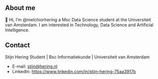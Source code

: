 ## About me
👋 Hi, I’m @melchiorhering a Msc Data Science student at the Universiteit van Amsterdam. 
I am interested in Technology, Data Science and Artificial Intelligence.

## Contact
Stijn Hering
Student | Bsc Informatiekunde | Universiteit van Amsterdam

- E-mail: stijn@hering.nl
- LinkedIn: https://www.linkedin.com/in/stijn-hering-75aa3917b

<!---
melchiorhering/melchiorhering is a ✨ special ✨ repository because its `README.md` (this file) appears on your GitHub profile.
You can click the Preview link to take a look at your changes.
--->
